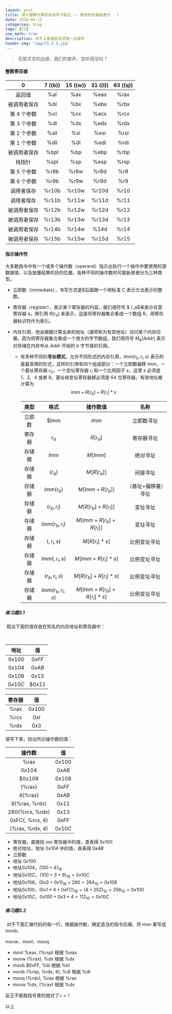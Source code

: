```yaml
---
layout: post
title: 深入理解计算机系统学习笔记 —— 程序的机器级表示 - Ⅰ
date: 2018-04-12
categories: blog
tags: [CS]
use_math: true
description: 说不上爱就别说谎就一点喜欢
header-img: "img/CS_3_1.jpg"
---
```


> 在那天空的边缘，我们的歌声，您听得见吗？





#### 整数寄存器

|      0       | 7 ((b)) | 15 ((w)) | 31 ((l)) | 63 ((q)) |
| :----------: | :-----: | :------: | :------: | :------: |
|    返回值    |   %al   |   %ax    |   %eax   |   %rax   |
| 被调用者保存 |   %bl   |   %bx    |   %ebx   |   %rbx   |
| 第 4 个参数  |   %cl   |   %cx    |   %ecx   |   %rcx   |
| 第 3 个参数  |   %dl   |   %dx    |   %edx   |   %rdx   |
| 第 2 个参数  |  %sil   |   %si    |   %esi   |   %rsi   |
| 第 1 个参数  |  %dil   |   %di    |   %edi   |   %rdi   |
| 被调用者保存 |  %bpl   |   %bp    |   %ebp   |   %rbp   |
|    栈指针    |  %spl   |   %sp    |   %esp   |   %rsp   |
| 第 5 个参数  |  %r8b   |   %r8w   |   %r8d   |   %r8    |
| 第 6 个参数  |  %r9b   |   %r9w   |   %r9d   |   %r9    |
|  调用者保存  |  %r10b  |  %r10w   |  %r10d   |   %r10   |
|  调用者保存  |  %r11b  |  %r11w   |  %r11d   |   %r11   |
| 被调用者保存 |  %r12b  |  %r12w   |  %r12d   |   %r12   |
| 被调用者保存 |  %r13b  |  %r13w   |  %r13d   |   %r13   |
| 被调用者保存 |  %r14b  |  %r14w   |   %14d   |   %r14   |
| 被调用者保存 |  %r15b  |  %r15w   |  %r15d   |   %r15   |





#### 指示操作符

​	大多数指令中有一个或多个操作数（operand）指示出执行一个操作中要使用的源数据值，以及放置结果的目的位置。各种不同的操作数的可能新房被分为三种类型。

- 立即数（immediate），书写方式是$后面跟一个用标准 C 表示方法表示的整数。

- 寄存器（register），表示某个寄存器的内容，我们用符号 $ r_a$来表示任意寄存器 a，用引用 $R[r_a]$ 来表示，这是将寄存器集合看成一个数组 $R$，用寄存器标识符作为索引。

- 内存引用，他会根据计算出来的地址（通常称为有效地址）访问某个内存位置。因为将寄存器集合看成一个很大的字节数组，我们用符号 $M_b[Addr]$ 表示对存储在内存中从 $Addr$ 开始的 $b$ 字节值的引用。

  - 有多种不同的**寻址模式**，允许不同形式的内存引用，$Imm(r_0, r_i, s)$ 表示的是最常用的形式，这样的引用有四个组成部分：一个立即数偏移 $Imm$，一个基址寄存器 $r_0$，一个变址寄存器 $r_i$ 和一个比例因子 $s$，这里 $s$ 必须是 1、2、4 或者 8。基址和变址寄存器都必须是 64 位寄存器，有效地址被计算为
    $$
    Imm+R[r_b]+R[r_i] * s
    $$

    |  类型  |       格式       |          操作数值          |        名称         |
    | :----: | :--------------: | :------------------------: | :-----------------: |
    | 立即数 |       $Imm       |           $Imm$            |     立即数寻址      |
    | 寄存器 |      $r_a$       |          $R[r_a]$          |     寄存器寻址      |
    | 存储器 |      $Imm$       |          $M[Imm]$          |      绝对寻址       |
    | 存储器 |     $(r_a)$      |        $M[R[r_a]]$         |      间接寻址       |
    | 存储器 |    $Imm(r_b)$    |      $M[Imm+R[r_b]]$       | （基址+偏移量）寻址 |
    | 存储器 |   $(r_b, r_i)$   |    $M[R[r_b] + R[r_i]]$    |      变址寻址       |
    | 存储器 | $Imm(r_b, r_i)$  |  $M[Imm+R[r_b] + R[r_i]]$  |      变址寻址       |
    | 存储器 |    $(,r_i,s)$    |       $M[R[r_i]*s]$        |    比例变址寻址     |
    | 存储器 |  $Imm(,r_i,s)$   |     $M[Imm+R[r_i]*s]$      |    比例变址寻址     |
    | 存储器 |  $(r_b,r_i,s)$   |   $M[R[r_b] + R[r_i]*s]$   |    比例变址寻址     |
    | 存储器 | $Imm(r_b,r_i,s)$ | $M[Imm+R[r_b] + R[r_i]*s]$ |    比例变址寻址     |


##### 练习题3.1

​	假设下面的值存放在知名的内存地址和寄存器中：



​	

|  地址   |   值   |
| :-----: | :----: |
| $0x100$ | $0xFF$ |
| $0x104$ | $0xAB$ |
| $0x108$ | $0x13$ |
| $0x10C$ | $0x11  |



| 寄存器 |   值    |
| :----: | :-----: |
|  %rax  | $0x100$ |
|  %rcx  |  $0xl$  |
|  %rdx  |  $0x3$  |



填写下表，给出所示操作数的值：



|     操作数      |   值    |
| :-------------: | :-----: |
|      %rax       | $0x100$ |
|     $0x104$     | $0xAB$  |
|     $0x108      | $0x108$ |
|     (%rax)      | $0xFF$  |
|     4(%rax)     | $0xAB$  |
|  9(%rax, %rdx)  | $0x11$  |
| 260(%rcx, %rdx) | $0x13$  |
| 0xFC(, %rcx, 4) | $0xFF$  |
| (%rax, %rdx, 4) | $0x10C$ |

- 寄存器，直接找 $rax$ 寄存器中的值，查表得  $0x100$
- 绝对地址，地址 $0x104$ 中的值，查表得 $0xAB$
- 立即数
- 地址 $0x100$
- 地址$0x104$，$(100+4)_{16}$
- 地址$0x10C$，$(100 + 3 + 9)_{16} = 0x10C$
- 地址$0x108$，$(0x3+0x1)_{16}+260 = 264_{10} = 0x108$
- 地址$0x100$，$(0x1*4+0xFC)_{16} = (4 + 252)_{10} = 256_{10}=0x100$
- 地址$0x10C$，$0x100+0x3*4=112_{10}=0x10C$




##### 练习题3.2

​	对于下面汇编代码的每一行，根据操作数，确定适当的指令后缀，将 mov 重写成 movb、

movw、movl、movq



- movl	%eax,  (%rsp)		根据 %eax
- movw	(%rax), %dx            	根据 %dx
- movb	$0xFF, %bl              	根据 %bl     
- movb	(%rsp, %rdx, 4), %dl	根据 %dl
- movq	(%rdx), %rax			根据 %rax
- movw	%dx, (%rax)			根据 %dx

反正不能取括号里的就对了= =！


以上
